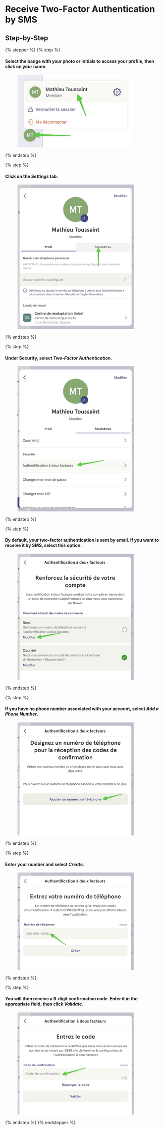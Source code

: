 # Receive Two-Factor Authentication by SMS

## Step-by-Step

{% stepper %}
{% step %}
#### Select the badge with your photo or initials to access your profile, then click on your name.

<div align="left"><figure><img src="../../.gitbook/assets/recevoir-lauthentification-a-2-facteurs-par-sms - Step 1.jpeg" alt="" width="375"><figcaption></figcaption></figure></div>
{% endstep %}

{% step %}
#### Click on the _Settings_ tab.

<div align="left"><figure><img src="../../.gitbook/assets/recevoir-lauthentification-a-2-facteurs-par-sms - Step 3.jpeg" alt="" width="375"><figcaption></figcaption></figure></div>
{% endstep %}

{% step %}
#### Under Security, select _Two-Factor Authentication_.

<div align="left"><figure><img src="../../.gitbook/assets/recevoir-lauthentification-a-2-facteurs-par-sms - Step 4.jpeg" alt="" width="375"><figcaption></figcaption></figure></div>
{% endstep %}

{% step %}
#### By default, your two-factor authentication is sent by email. If you want to receive it by SMS, select this option.

<div align="left"><figure><img src="../../.gitbook/assets/recevoir-lauthentification-a-2-facteurs-par-sms - Step 5.jpeg" alt="" width="375"><figcaption></figcaption></figure></div>
{% endstep %}

{% step %}
#### If you have no phone number associated with your account, select _Add a Phone Number_.

<div align="left"><figure><img src="../../.gitbook/assets/recevoir-lauthentification-a-2-facteurs-par-sms - Step 6.jpeg" alt="" width="375"><figcaption></figcaption></figure></div>
{% endstep %}

{% step %}
#### Enter your number and select _Create_.

<div align="left"><figure><img src="../../.gitbook/assets/recevoir-lauthentification-a-2-facteurs-par-sms - Step 7.jpeg" alt="" width="375"><figcaption></figcaption></figure></div>
{% endstep %}

{% step %}
#### You will then receive a 6-digit confirmation code. Enter it in the appropriate field, then click _Validate_.

<div align="left"><figure><img src="../../.gitbook/assets/recevoir-lauthentification-a-2-facteurs-par-sms - Step 8.jpeg" alt="" width="375"><figcaption></figcaption></figure></div>
{% endstep %}
{% endstepper %}
